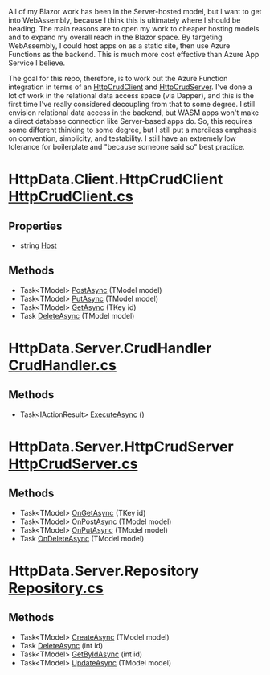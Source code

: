 All of my Blazor work has been in the Server-hosted model, but I want to get into WebAssembly, because I think this is ultimately where I should be heading. The main reasons are to open my work to cheaper hosting models and to expand my overall reach in the Blazor space. By targeting WebAssembly, I could host apps on as a static site, then use Azure Functions as the backend. This is much more cost effective than Azure App Service I believe.

The goal for this repo, therefore, is to work out the Azure Function integration in terms of an [HttpCrudClient](https://github.com/adamfoneil/HttpData/blob/master/HttpData.Client/HttpCrudClient.cs) and [HttpCrudServer](https://github.com/adamfoneil/HttpData/blob/master/HttpData.Server/HttpCrudServer.cs). I've done a lot of work in the relational data access space (via Dapper), and this is the first time I've really considered decoupling from that to some degree. I still envision relational data access in the backend, but WASM apps won't make a direct database connection like Server-based apps do. So, this requires some different thinking to some degree, but I still put a merciless emphasis on convention, simplicity, and testability. I still have an extremely low tolerance for boilerplate and "because someone said so" best practice.


# HttpData.Client.HttpCrudClient [HttpCrudClient.cs](https://github.com/adamfoneil/HttpData/blob/master/HttpData.Client/HttpCrudClient.cs#L9)
## Properties
- string [Host](https://github.com/adamfoneil/HttpData/blob/master/HttpData.Client/HttpCrudClient.cs#L21)
## Methods
- Task\<TModel\> [PostAsync](https://github.com/adamfoneil/HttpData/blob/master/HttpData.Client/HttpCrudClient.cs#L23)<TModel>
 (TModel model)
- Task\<TModel\> [PutAsync](https://github.com/adamfoneil/HttpData/blob/master/HttpData.Client/HttpCrudClient.cs#L32)<TModel>
 (TModel model)
- Task\<TModel\> [GetAsync](https://github.com/adamfoneil/HttpData/blob/master/HttpData.Client/HttpCrudClient.cs#L39)<TKey>
 (TKey id)
- Task [DeleteAsync](https://github.com/adamfoneil/HttpData/blob/master/HttpData.Client/HttpCrudClient.cs#L47)<TModel>
 (TModel model)

# HttpData.Server.CrudHandler [CrudHandler.cs](https://github.com/adamfoneil/HttpData/blob/master/HttpData.Server/CrudHandler.cs#L14)
## Methods
- Task\<IActionResult\> [ExecuteAsync](https://github.com/adamfoneil/HttpData/blob/master/HttpData.Server/CrudHandler.cs#L33)
 ()

# HttpData.Server.HttpCrudServer [HttpCrudServer.cs](https://github.com/adamfoneil/HttpData/blob/master/HttpData.Server/HttpCrudServer.cs#L7)
## Methods
- Task\<TModel\> [OnGetAsync](https://github.com/adamfoneil/HttpData/blob/master/HttpData.Server/HttpCrudServer.cs#L9)<TKey>
 (TKey id)
- Task\<TModel\> [OnPostAsync](https://github.com/adamfoneil/HttpData/blob/master/HttpData.Server/HttpCrudServer.cs#L14)<TModel>
 (TModel model)
- Task\<TModel\> [OnPutAsync](https://github.com/adamfoneil/HttpData/blob/master/HttpData.Server/HttpCrudServer.cs#L28)<TModel>
 (TModel model)
- Task [OnDeleteAsync](https://github.com/adamfoneil/HttpData/blob/master/HttpData.Server/HttpCrudServer.cs#L45)<TModel>
 (TModel model)

# HttpData.Server.Repository [Repository.cs](https://github.com/adamfoneil/HttpData/blob/master/HttpData.Server/Repository.cs#L8)
## Methods
- Task\<TModel\> [CreateAsync](https://github.com/adamfoneil/HttpData/blob/master/HttpData.Server/Repository.cs#L10)<TModel>
 (TModel model)
- Task [DeleteAsync](https://github.com/adamfoneil/HttpData/blob/master/HttpData.Server/Repository.cs#L15)
 (int id)
- Task\<TModel\> [GetByIdAsync](https://github.com/adamfoneil/HttpData/blob/master/HttpData.Server/Repository.cs#L20)
 (int id)
- Task\<TModel\> [UpdateAsync](https://github.com/adamfoneil/HttpData/blob/master/HttpData.Server/Repository.cs#L25)<TModel>
 (TModel model)
